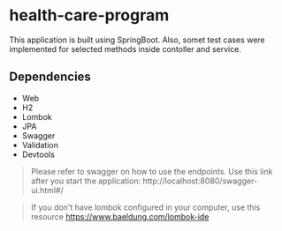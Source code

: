 # health-care-program

This application is built using SpringBoot. Also, somet test cases were implemented for selected methods inside contoller and service.

## Dependencies
* Web
* H2
* Lombok
* JPA
* Swagger
* Validation 
* Devtools

> Please refer to swagger on how to use the endpoints. 
> Use this link after you start the application: http://localhost:8080/swagger-ui.html#/


> If you don't have lombok configured in your computer, use this resource https://www.baeldung.com/lombok-ide
